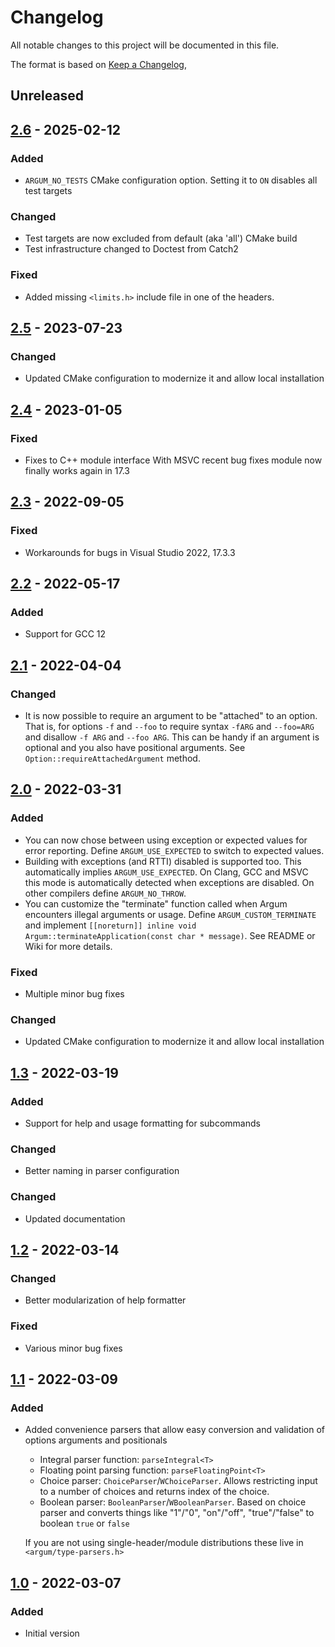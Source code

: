 # Changelog
All notable changes to this project will be documented in this file.

The format is based on [Keep a Changelog](https://keepachangelog.com/en/1.0.0/),

## Unreleased

## [2.6] - 2025-02-12

### Added
- `ARGUM_NO_TESTS` CMake configuration option. Setting it to `ON` disables all test targets

### Changed
- Test targets are now excluded from default (aka 'all') CMake build
- Test infrastructure changed to Doctest from Catch2

### Fixed
- Added missing `<limits.h>` include file in one of the headers.

## [2.5] - 2023-07-23

### Changed
- Updated CMake configuration to modernize it and allow local installation

## [2.4] - 2023-01-05

### Fixed
- Fixes to C++ module interface
  With MSVC recent bug fixes module now finally works again in 17.3

## [2.3] - 2022-09-05

### Fixed
- Workarounds for bugs in Visual Studio 2022, 17.3.3

## [2.2] - 2022-05-17

### Added
- Support for GCC 12

## [2.1] - 2022-04-04

### Changed
- It is now possible to require an argument to be "attached" to an option.
  That is, for options `-f` and `--foo` to require syntax `-fARG` and `--foo=ARG` and disallow `-f ARG` and `--foo ARG`.
  This can be handy if an argument is optional and you also have positional arguments. 
  See `Option::requireAttachedArgument` method.


## [2.0] - 2022-03-31

### Added

- You can now chose between using exception or expected values for error reporting. Define `ARGUM_USE_EXPECTED` to switch to expected values.
- Building with exceptions (and RTTI) disabled is supported too. This automatically implies `ARGUM_USE_EXPECTED`. On Clang, GCC and MSVC this mode is automatically detected when exceptions are disabled. On other compilers define `ARGUM_NO_THROW`.
- You can  customize the "terminate" function called when Argum encounters illegal arguments or usage. Define `ARGUM_CUSTOM_TERMINATE` and implement `[[noreturn]] inline void Argum::terminateApplication(const char * message)`. See README or Wiki for more details.

### Fixed

- Multiple minor bug fixes 


### Changed
- Updated CMake configuration to modernize it and allow local installation

## [1.3] - 2022-03-19

### Added
- Support for help and usage formatting for subcommands

### Changed
- Better naming in parser configuration

### Changed
- Updated documentation

## [1.2] - 2022-03-14

### Changed
- Better modularization of help formatter

### Fixed
- Various minor bug fixes


## [1.1] - 2022-03-09

### Added

- Added convenience parsers that allow easy conversion and validation of options arguments and positionals
  * Integral parser function: `parseIntegral<T>`
  * Floating point parsing function: `parseFloatingPoint<T>`
  * Choice parser: `ChoiceParser`/`WChoiceParser`. Allows restricting input to a number of choices and returns index of the choice. 
  * Boolean parser: `BooleanParser`/`WBooleanParser`. Based on choice parser and converts things like "1"/"0", "on"/"off", "true"/"false" to boolean `true` or `false`

  If you are not using single-header/module distributions these live in `<argum/type-parsers.h>`

## [1.0] - 2022-03-07

### Added
- Initial version

[1.0]: https://github.com/gershnik/argum/releases/v1.0
[1.1]: https://github.com/gershnik/argum/releases/v1.1
[1.2]: https://github.com/gershnik/argum/releases/v1.2
[1.3]: https://github.com/gershnik/argum/releases/v1.3
[2.0]: https://github.com/gershnik/argum/releases/v2.0
[2.1]: https://github.com/gershnik/argum/releases/v2.1
[2.2]: https://github.com/gershnik/argum/releases/v2.2
[2.3]: https://github.com/gershnik/argum/releases/v2.3
[2.4]: https://github.com/gershnik/argum/releases/v2.4
[2.5]: https://github.com/gershnik/argum/releases/v2.5
[2.6]: https://github.com/gershnik/argum/releases/v2.6
